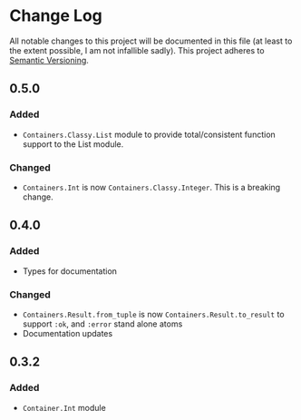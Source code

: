 # Change Log

All notable changes to this project will be documented in this file (at least to the extent possible, I am not infallible sadly).
This project adheres to [Semantic Versioning](http://semver.org/).

## 0.5.0

### Added

- `Containers.Classy.List` module to provide total/consistent function support to the List module.

### Changed

- `Containers.Int` is now `Containers.Classy.Integer`. This is a breaking change.

## 0.4.0

### Added

- Types for documentation

### Changed

- `Containers.Result.from_tuple` is now `Containers.Result.to_result` to support `:ok`, and `:error` stand alone atoms
- Documentation updates

## 0.3.2

### Added

- `Container.Int` module
